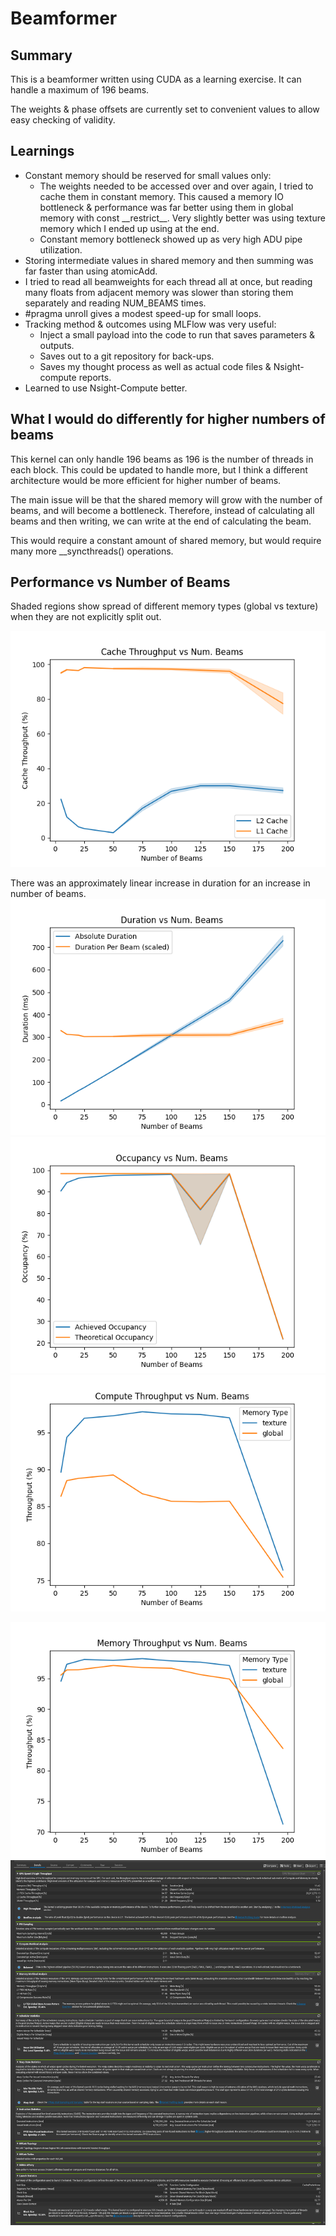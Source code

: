 # Beamformer

## Summary
This is a beamformer written using CUDA as a learning exercise. It can handle a maximum of 196 beams.

The weights & phase offsets are currently set to convenient values to allow easy checking of validity.

## Learnings

- Constant memory should be reserved for small values only:
  - The weights needed to be accessed over and over again, I tried to cache them in constant memory. This caused a memory IO bottleneck & performance was far better using them in global memory with const \_\_restrict\_\_. Very slightly better was using texture memory which I ended up using at the end.
  - Constant memory bottleneck showed up as very high ADU pipe utilization.
- Storing intermediate values in shared memory and then summing was far faster than using atomicAdd.
- I tried to read all beamweights for each thread all at once, but reading many floats from adjacent memory was slower than storing them separately and reading NUM_BEAMS times.
- #pragma unroll gives a modest speed-up for small loops.
- Tracking method & outcomes using MLFlow was very useful:
  - Inject a small payload into the code to run that saves parameters & outputs.
  - Saves out to a git repository for back-ups.
  - Saves my thought process as well as actual code files & Nsight-compute reports.
- Learned to use Nsight-Compute better.


## What I would do differently for higher numbers of beams
This kernel can only handle 196 beams as 196 is the number of threads in each block. This could be updated to handle more, but I think a different architecture would be more efficient for higher number of beams.

The main issue will be that the shared memory will grow with the number of beams, and will become a bottleneck. Therefore, instead of calculating all beams and then writing, we can write at the end of calculating the beam.

This would require a constant amount of shared memory, but would require many more \_\_syncthreads() operations.


## Performance vs Number of Beams

Shaded regions show spread of different memory types (global vs texture) when they are not explicitly split out.

![Cache Throughput vs Num Beams](plots/cache_throughput_vs_num_beams.png)

There was an approximately linear increase in duration for an increase in number of beams.
![Duration vs Num Beams](plots/duration_per_beam_vs_num_beams.png)
![Occupancy vs Num Beams](plots/occupancy_vs_num_beams.png)
![Compute Throughput vs Num Beams](plots/compute_throughput_vs_num_beams.png)

![Memory Throughput vs Num Beams](plots/memory_throughput_vs_num_beams.png)
![Nsight-compute Screenshot](plots/2025-04-24-10-49-41.png)
